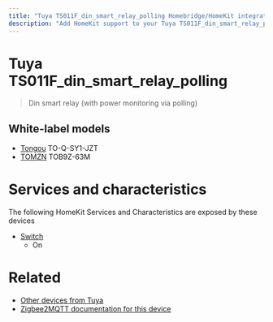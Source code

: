 ```yaml
---
title: "Tuya TS011F_din_smart_relay_polling Homebridge/HomeKit integration"
description: "Add HomeKit support to your Tuya TS011F_din_smart_relay_polling, using Homebridge, Zigbee2MQTT and homebridge-z2m."
---
```

<!---
This file has been GENERATED using src/docgen/docgen.ts
DO NOT EDIT THIS FILE MANUALLY!
-->
# Tuya TS011F_din_smart_relay_polling
> Din smart relay (with power monitoring via polling)


## White-label models
* [Tongou](../index.md#tongou) TO-Q-SY1-JZT
* [TOMZN](../index.md#tomzn) TOB9Z-63M

# Services and characteristics
The following HomeKit Services and Characteristics are exposed by
these devices

* [Switch](../../switch.md)
  * On


# Related
* [Other devices from Tuya](../index.md#tuya)
* [Zigbee2MQTT documentation for this device](https://www.zigbee2mqtt.io/devices/TS011F_din_smart_relay_polling.html)
